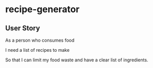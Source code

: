 # recipe-generator

## User Story
As a person who consumes food

I need a list of recipes to make

So that I can limit my food waste and have a clear list of ingredients.
